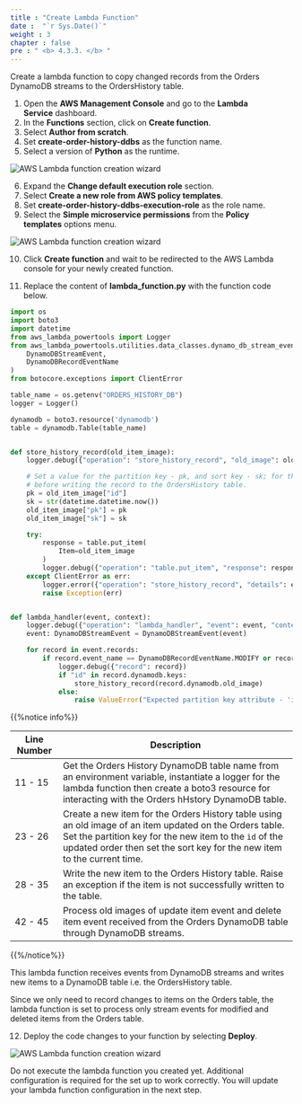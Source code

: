 ```yaml
---
title : "Create Lambda Function"
date :  "`r Sys.Date()`" 
weight : 3
chapter : false
pre : " <b> 4.3.3. </b> "
---
```


Create a lambda function to copy changed records from the Orders DynamoDB streams to the OrdersHistory table.

1. Open the **AWS Management Console** and go to the **Lambda Service** dashboard.
2. In the **Functions** section, click on **Create function**.
3. Select **Author from scratch**.
4. Set **create-order-history-ddbs** as the function name.
5. Select a version of **Python** as the runtime.

![AWS Lambda function creation wizard](/images/4/4.3/2.png)

6. Expand the **Change default execution role** section.
7. Select **Create a new role from AWS policy templates**.
8. Set **create-order-history-ddbs-execution-role** as the role name.
9. Select the **Simple microservice permissions** from the **Policy templates** options menu.

![AWS Lambda function creation wizard](/images/4/4.3/3.png)

10. Click **Create function** and wait to be redirected to the AWS Lambda console for your newly created function.
    
11. Replace the content of **lambda_function.py** with the function code below.
    

```python
import os
import boto3
import datetime
from aws_lambda_powertools import Logger
from aws_lambda_powertools.utilities.data_classes.dynamo_db_stream_event import (
    DynamoDBStreamEvent,
    DynamoDBRecordEventName
)
from botocore.exceptions import ClientError

table_name = os.getenv("ORDERS_HISTORY_DB")
logger = Logger()

dynamodb = boto3.resource('dynamodb')
table = dynamodb.Table(table_name)


def store_history_record(old_item_image):
    logger.debug({"operation": "store_history_record", "old_image": old_item_image})

    # Set a value for the partition key - pk, and sort key - sk; for the OrdersHistory table
    # before writing the record to the OrdersHistory table.
    pk = old_item_image["id"]
    sk = str(datetime.datetime.now())
    old_item_image["pk"] = pk
    old_item_image["sk"] = sk

    try:
        response = table.put_item(
            Item=old_item_image
        )
        logger.debug({"operation": "table.put_item", "response": response})
    except ClientError as err:
        logger.error({"operation": "store_history_record", "details": err})
        raise Exception(err)


def lambda_handler(event, context):
    logger.debug({"operation": "lambda_handler", "event": event, "context": context})
    event: DynamoDBStreamEvent = DynamoDBStreamEvent(event)

    for record in event.records:
        if record.event_name == DynamoDBRecordEventName.MODIFY or record.event_name == DynamoDBRecordEventName.REMOVE:
            logger.debug({"record": record})
            if "id" in record.dynamodb.keys:
                store_history_record(record.dynamodb.old_image)
            else:
                raise ValueError("Expected partition key attribute - 'id' not found.")

```

{{%notice info%}}

| Line Number | Description                                                                                                                                                                                                                                   |
| ----------- | --------------------------------------------------------------------------------------------------------------------------------------------------------------------------------------------------------------------------------------------- |
| 11 - 15     | Get the Orders History DynamoDB table name from an environment variable, instantiate a logger for the lambda function then create a boto3 resource for interacting with the Orders hHstory DynamoDB table.                                    |
| 23 - 26     | Create a new item for the Orders History table using an old image of an item updated on the Orders table. Set the partition key for the new item to the `id` of the updated order then set the sort key for the new item to the current time. |
| 28 - 35     | Write the new item to the Orders History table. Raise an exception if the item is not successfully written to the table.                                                                                                                      |
| 42 - 45     | Process old images of update item event and delete item event received from the Orders DynamoDB table through DynamoDB streams.                                                                                                               |



{{%/notice%}}

This lambda function receives events from DynamoDB streams and writes new items to a DynamoDB table i.e. the OrdersHistory table.

Since we only need to record changes to items on the Orders table, the lambda function is set to process only stream events for modified and deleted items from the Orders table.

12. Deploy the code changes to your function by selecting **Deploy**.

![AWS Lambda function creation wizard](/images/4/4.3/4.png)

Do not execute the lambda function you created yet. Additional configuration is required for the set up to work correctly. You will update your lambda function configuration in the next step.